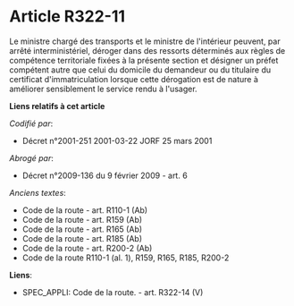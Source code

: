 # Article R322-11

Le ministre chargé des transports et le ministre de l'intérieur peuvent, par arrêté interministériel, déroger dans des
ressorts déterminés aux règles de compétence territoriale fixées à la présente section et désigner un préfet compétent autre
que celui du domicile du demandeur ou du titulaire du certificat d'immatriculation lorsque cette dérogation est de nature à
améliorer sensiblement le service rendu à l'usager.

**Liens relatifs à cet article**

_Codifié par_:

  - Décret n°2001-251 2001-03-22 JORF 25 mars 2001

_Abrogé par_:

  - Décret n°2009-136 du 9 février 2009 - art. 6

_Anciens textes_:

  - Code de la route - art. R110-1 (Ab)
  - Code de la route - art. R159 (Ab)
  - Code de la route - art. R165 (Ab)
  - Code de la route - art. R185 (Ab)
  - Code de la route - art. R200-2 (Ab)
  - Code de la route R110-1 (al. 1), R159, R165, R185, R200-2

**Liens**:

  - SPEC_APPLI: Code de la route. - art. R322-14 (V)

